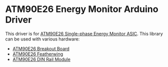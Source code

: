 # ATM90E26 Energy Monitor Arduino Driver

This driver is for [ATM90E26 Single-phase Energy Monitor ASIC](https://www.microchip.com/wwwproducts/en/atm90e26). This library can be used with various hardware:
- [ATM90E26 Breakout Board](https://github.com/whatnick/ATM90E26_Breakout)
- [ATM90E26 Featherwing](https://github.com/whatnick/ATM90E26_Featherwing_KiCAD)
- [ATM90E26 DIN Rail Module](https://github.com/whatnick/din_meter_atm90e26)